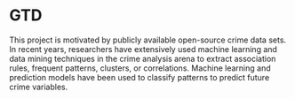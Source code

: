 # GTD

This project is motivated by publicly available open-source crime data sets. In recent years, researchers have extensively used machine learning and data mining techniques in the crime analysis arena to extract association rules, frequent patterns, clusters, or correlations. Machine learning and prediction models have been used to classify patterns to predict future crime variables.
